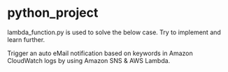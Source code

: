 # python_project

lambda_function.py is used to solve the below case. Try to implement and learn further.

Trigger an auto eMail notification based on keywords in Amazon CloudWatch logs by using Amazon SNS & AWS Lambda.
